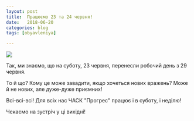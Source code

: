 ```yaml
---
layout: post
title:  Працюємо 23 та 24 червня!
date:   2018-06-20
categories: blog
tags: [obyavleniya]

---
```


![]({{site.baseurl}}/img/posts/2018-06-20-announce.png)

Так, ми знаємо, що на суботу, 23 червня, перенесли робочий день з 29 червня.

То й що? Кому це може завадити, якщо хочеться нових вражень? Може й не нових, але дуже-дуже приємних!

Всі-всі-всі! Для всіх нас ЧАСК "Прогрес" працює і в суботу, і неділю!

Чекаємо на зустріч у ці вихідні!
